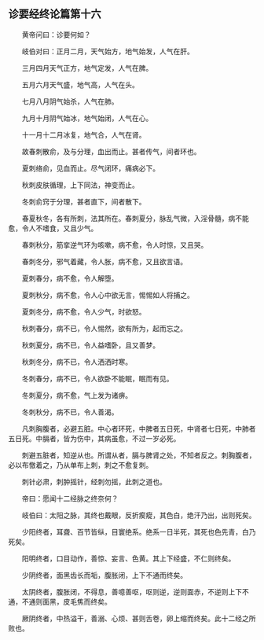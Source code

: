 ## 诊要经终论篇第十六


&emsp;&emsp;黄帝问曰：诊要何如？

&emsp;&emsp;岐伯对曰：正月二月，天气始方，地气始发，人气在肝。

&emsp;&emsp;三月四月天气正方，地气定发，人气在脾。

&emsp;&emsp;五月六月天气盛，地气高，人气在头。

&emsp;&emsp;七月八月阴气始杀，人气在肺。

&emsp;&emsp;九月十月阴气始冰，地气始闭，人气在心。

&emsp;&emsp;十一月十二月冰复，地气合，人气在肾。

&emsp;&emsp;故春刺散俞，及与分理，血出而止。甚者传气，间者环也。

&emsp;&emsp;夏刺络俞，见血而止。尽气闭环，痛病必下。

&emsp;&emsp;秋刺皮肤循理，上下同法，神变而止。

&emsp;&emsp;冬刺俞窍于分理，甚者直下，间者散下。

&emsp;&emsp;春夏秋冬，各有所刺，法其所在。春刺夏分，脉乱气微，入淫骨髓，病不能愈，令人不嗜食，又且少气。

&emsp;&emsp;春刺秋分，筋挛逆气环为咳嗽，病不愈，令人时惊，又且哭。

&emsp;&emsp;春刺冬分，邪气着藏，令人胀，病不愈，又且欲言语。

&emsp;&emsp;夏刺春分，病不愈，令人解堕。

&emsp;&emsp;夏刺秋分，病不愈，令人心中欲无言，惕惕如人将捕之。

&emsp;&emsp;夏刺冬分，病不愈，令人少气，时欲怒。

&emsp;&emsp;秋刺春分，病不已，令人惕然，欲有所为，起而忘之。

&emsp;&emsp;秋刺夏分，病不已，令人益嗜卧，且又善梦。

&emsp;&emsp;秋刺冬分，病不已，令人洒洒时寒。

&emsp;&emsp;冬刺春分，病不已，令人欲卧不能眠，眠而有见。

&emsp;&emsp;冬刺夏分，病不愈，气上发为诸痹。

&emsp;&emsp;冬刺秋分，病不已，令人善渴。

&emsp;&emsp;凡刺胸腹者，必避五脏。中心者环死，中脾者五日死，中肾者七日死，中肺者五日死。中膈者，皆为伤中，其病虽愈，不过一岁必死。

&emsp;&emsp;刺避五脏者，知逆从也。所谓从者，膈与脾肾之处，不知者反之。刺胸腹者，必以布憿着之，乃从单布上刺，刺之不愈复刺。

&emsp;&emsp;刺针必肃，刺肿摇针，经刺勿摇，此刺之道也。

&emsp;&emsp;帝曰：愿闻十二经脉之终奈何？

&emsp;&emsp;岐伯曰：太阳之脉，其终也戴眼，反折瘈瘲，其色白，绝汗乃出，出则死矣。

&emsp;&emsp;少阳终者，耳聋、百节皆纵，目寰绝系。绝系一日半死，其死也色先青，白乃死矣。

&emsp;&emsp;阳明终者，口目动作，善惊、妄言、色黄。其上下经盛，不仁则终矣。

&emsp;&emsp;少阴终者，面黑齿长而垢，腹胀闭，上下不通而终矣。

&emsp;&emsp;太阴终者，腹胀闭，不得息，善噫善呕，呕则逆，逆则面赤，不逆则上下不通，不通则面黑，皮毛焦而终矣。

&emsp;&emsp;厥阴终者，中热溢干，善溺、心烦、甚则舌卷，卵上缩而终矣。此十二经之所败也。

